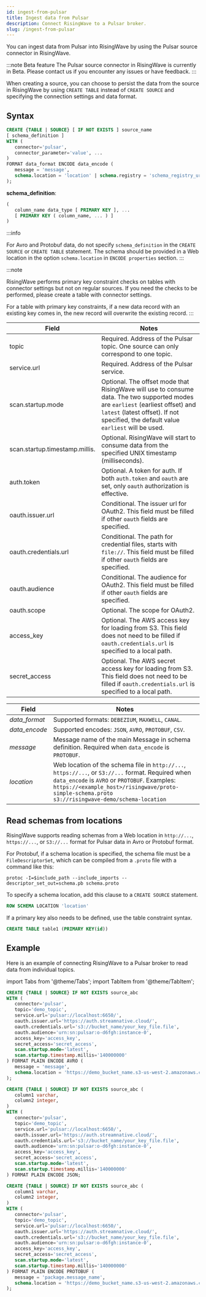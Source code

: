 ```yaml
---
id: ingest-from-pulsar
title: Ingest data from Pulsar
description: Connect RisingWave to a Pulsar broker.
slug: /ingest-from-pulsar
---
```

<head>
  <link rel="canonical" href="https://docs.risingwave.com/docs/current/ingest-from-pulsar/" />
</head>

You can ingest data from Pulsar into RisingWave by using the Pulsar source connector in RisingWave.

:::note Beta feature
The Pulsar source connector in RisingWave is currently in Beta. Please contact us if you encounter any issues or have feedback.
:::

When creating a source, you can choose to persist the data from the source in RisingWave by using `CREATE TABLE` instead of `CREATE SOURCE` and specifying the connection settings and data format.

## Syntax

```sql
CREATE {TABLE | SOURCE} [ IF NOT EXISTS ] source_name
[ schema_definition ]
WITH (
   connector='pulsar',
   connector_parameter='value', ...
)
FORMAT data_format ENCODE data_encode (
   message = 'message',
   schema.location = 'location' | schema.registry = 'schema_registry_url'
);
```

**schema_definition**:

```sql
(
   column_name data_type [ PRIMARY KEY ], ...
   [ PRIMARY KEY ( column_name, ... ) ]
)
```

:::info

For Avro and Protobuf data, do not specify `schema_definition` in the `CREATE SOURCE` or `CREATE TABLE` statement. The schema should be provided in a Web location in the option `schema.location` in `ENCODE properties` section.
:::

:::note

RisingWave performs primary key constraint checks on tables with connector settings but not on regular sources. If you need the checks to be performed, please create a table with connector settings.

For a table with primary key constraints, if a new data record with an existing key comes in, the new record will overwrite the existing record.
:::

|Field|Notes|
|---|---|
|topic |Required. Address of the Pulsar topic. One source can only correspond to one topic.|
|service.url| Required. Address of the Pulsar service. |
|scan.startup.mode|Optional. The offset mode that RisingWave will use to consume data. The two supported modes are `earliest` (earliest offset) and `latest` (latest offset). If not specified, the default value `earliest` will be used.|
|scan.startup.timestamp.millis.| Optional. RisingWave will start to consume data from the specified UNIX timestamp (milliseconds).|
|auth.token | Optional. A token for auth. If both `auth.token` and `oauth` are set, only `oauth` authorization is effective.|
|oauth.issuer.url | Conditional. The issuer url for OAuth2. This field must be filled if other `oauth` fields are specified. |
|oauth.credentials.url | Conditional. The path for credential files, starts with `file://`. This field must be filled if other `oauth` fields are specified.|
|oauth.audience | Conditional. The audience for OAuth2. This field must be filled if other `oauth` fields are specified.|
|oauth.scope | Optional. The scope for OAuth2. |
|access_key | Optional. The AWS access key for loading from S3. This field does not need to be filled if `oauth.credentials.url` is specified to a local path.|
|secret_access | Optional. The AWS secret access key for loading from S3. This field does not need to be filled if `oauth.credentials.url` is specified to a local path. |

|Field|Notes|
|---|---|
|*data_format*| Supported formats: `DEBEZIUM`, `MAXWELL`, `CANAL`.|
|*data_encode*| Supported encodes: `JSON`, `AVRO`, `PROTOBUF`, `CSV`. |
|*message* |Message name of the main Message in schema definition. Required when `data_encode` is `PROTOBUF`.|
|*location*| Web location of the schema file in `http://...`, `https://...`, or `S3://...` format. Required when `data_encode` is `AVRO` or `PROTOBUF`. Examples:<br/>`https://<example_host>/risingwave/proto-simple-schema.proto`<br/>`s3://risingwave-demo/schema-location` |

## Read schemas from locations

RisingWave supports reading schemas from a Web location in `http://...`, `https://...`, or `S3://...` format for Pulsar data in Avro or Protobuf format.

For Protobuf, if a schema location is specified, the schema file must be a `FileDescriptorSet`, which can be compiled from a `.proto` file with a command like this:

```shell
protoc -I=$include_path --include_imports --descriptor_set_out=schema.pb schema.proto
```

To specify a schema location, add this clause to a `CREATE SOURCE` statement.

```sql
ROW SCHEMA LOCATION 'location'
```

If a primary key also needs to be defined, use the table constraint syntax.

```sql
CREATE TABLE table1 (PRIMARY KEY(id))
```

## Example

Here is an example of connecting RisingWave to a Pulsar broker to read data from individual topics.

import Tabs from '@theme/Tabs';
import TabItem from '@theme/TabItem';

<Tabs>
<TabItem value="avro" label="Avro" default>

```sql
CREATE {TABLE | SOURCE} IF NOT EXISTS source_abc
WITH (
   connector='pulsar',
   topic='demo_topic',
   service.url='pulsar://localhost:6650/',
   oauth.issuer.url='https://auth.streamnative.cloud/',
   oauth.credentials.url='s3://bucket_name/your_key_file.file',
   oauth.audience='urn:sn:pulsar:o-d6fgh:instance-0',
   access_key='access_key',
   secret_access='secret_access',
   scan.startup.mode='latest',
   scan.startup.timestamp.millis='140000000'
) FORMAT PLAIN ENCODE AVRO (
   message = 'message',
   schema.location = 'https://demo_bucket_name.s3-us-west-2.amazonaws.com/demo.avsc'
);
```

</TabItem>
<TabItem value="json" label="JSON" default>

```sql
CREATE {TABLE | SOURCE} IF NOT EXISTS source_abc (
   column1 varchar,
   column2 integer,
)
WITH (
   connector='pulsar',
   topic='demo_topic',
   service.url='pulsar://localhost:6650/',
   oauth.issuer.url='https://auth.streamnative.cloud/',
   oauth.credentials.url='s3://bucket_name/your_key_file.file',
   oauth.audience='urn:sn:pulsar:o-d6fgh:instance-0',
   access_key='access_key',
   secret_access='secret_access',
   scan.startup.mode='latest',
   scan.startup.timestamp.millis='140000000'
) FORMAT PLAIN ENCODE JSON;
```

</TabItem>
<TabItem value="pb" label="Protobuf" default>

```sql
CREATE {TABLE | SOURCE} IF NOT EXISTS source_abc (
   column1 varchar,
   column2 integer,
)
WITH (
   connector='pulsar',
   topic='demo_topic',
   service.url='pulsar://localhost:6650/',
   oauth.issuer.url='https://auth.streamnative.cloud/',
   oauth.credentials.url='s3://bucket_name/your_key_file.file',
   oauth.audience='urn:sn:pulsar:o-d6fgh:instance-0',
   access_key='access_key',
   secret_access='secret_access',
   scan.startup.mode='latest',
   scan.startup.timestamp.millis='140000000'
) FORMAT PLAIN ENCODE PROTOBUF (
   message = 'package.message_name',
   schema.location = 'https://demo_bucket_name.s3-us-west-2.amazonaws.com/demo.proto'
);
```

</TabItem>
</Tabs>
